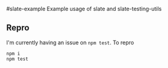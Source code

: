 #slate-example
Example usage of slate and slate-testing-utils

## Repro

I'm currently having an issue on `npm test`. To repro

```
npm i
npm test
```
